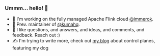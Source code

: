 ### Ummm... hello! 👋

- 🔭 I'm working on the fully managed Apache Flink cloud [@immerok](https://github.com/immerok).  
- 🐻 Prev. maintainer of [@kumahq](https://github.com/kumahq/).
- 💬 I like questions, and answers, and ideas, and comments, and feedback. Reach out :) 
- ✍️ I'm trying to write more, check out [my blog](https://austince.github.io/blog) about control planes, featuring my dog 

<a rel="me" href="https://hachyderm.io/@austince"></a>
